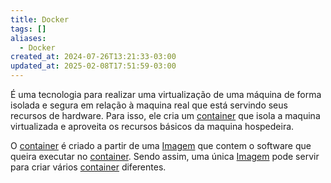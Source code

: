 ```yaml
---
title: Docker
tags: []
aliases:
  - Docker
created_at: 2024-07-26T13:21:33-03:00
updated_at: 2025-02-08T17:51:59-03:00
---
```


É uma tecnologia para realizar uma virtualização de uma máquina de forma isolada e segura em relação à maquina real que está servindo seus recursos de hardware. Para isso, ele cria um [container](../17/Container_docker.md) que isola a maquina virtualizada e aproveita os recursos básicos da maquina hospedeira. 

O [container](../17/Container_docker.md) é criado a partir de uma [Imagem](../17/Imagem_docker.md) que contem o software que queira executar no [container](../17/Container_docker.md). Sendo assim, uma única [Imagem](../17/Imagem_docker.md) pode servir para criar vários [container](../17/Container_docker.md) diferentes.